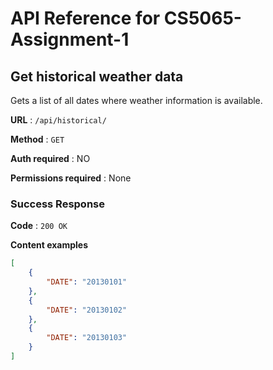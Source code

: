 # API Reference for CS5065-Assignment-1

## Get historical weather data

Gets a list of all dates where weather information is available.

**URL** : `/api/historical/`

**Method** : `GET`

**Auth required** : NO

**Permissions required** : None

### Success Response

**Code** : `200 OK`

**Content examples**

```json
[
    {
        "DATE": "20130101"
    },
    {
        "DATE": "20130102"
    },
    {
        "DATE": "20130103"
    }
]
```